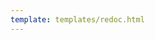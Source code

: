 ```yaml
---
template: templates/redoc.html
---
```


<redoc spec-url=../../../apis/restapis/export-admin-info.yaml></redoc>
<script src="https://cdn.jsdelivr.net/npm/redoc@next/bundles/redoc.standalone.js"> </script>
